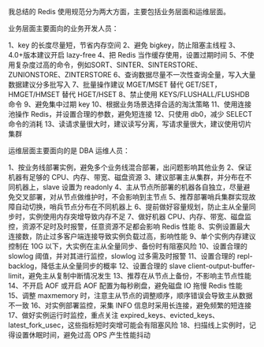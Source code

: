 我总结的 Redis 使用规范分为两大方面，主要包括业务层面和运维层面。

业务层面主要面向的业务开发人员：

1、key 的长度尽量短，节省内存空间
2、避免 bigkey，防止阻塞主线程
3、4.0+版本建议开启 lazy-free
4、把 Redis 当作缓存使用，设置过期时间
5、不使用复杂度过高的命令，例如SORT、SINTER、SINTERSTORE、ZUNIONSTORE、ZINTERSTORE
6、查询数据尽量不一次性查询全量，写入大量数据建议分多批写入
7、批量操作建议 MGET/MSET 替代 GET/SET，HMGET/HMSET 替代 HGET/HSET
8、禁止使用 KEYS/FLUSHALL/FLUSHDB 命令
9、避免集中过期 key
10、根据业务场景选择合适的淘汰策略
11、使用连接池操作 Redis，并设置合理的参数，避免短连接
12、只使用 db0，减少 SELECT 命令的消耗
13、读请求量很大时，建议读写分离，写请求量很大，建议使用切片集群

运维层面主要面向的是 DBA 运维人员：

1、按业务线部署实例，避免多个业务线混合部署，出问题影响其他业务
2、保证机器有足够的 CPU、内存、带宽、磁盘资源
3、建议部署主从集群，并分布在不同机器上，slave 设置为 readonly
4、主从节点所部署的机器各自独立，尽量避免交叉部署，对从节点做维护时，不会影响到主节点
5、推荐部署哨兵集群实现故障自动切换，哨兵节点分布在不同机器上
6、提前做好容量规划，防止主从全量同步时，实例使用内存突增导致内存不足
7、做好机器 CPU、内存、带宽、磁盘监控，资源不足时及时报警，任意资源不足都会影响 Redis 性能
8、实例设置最大连接数，防止过多客户端连接导致实例负载过高，影响性能
9、单个实例内存建议控制在 10G 以下，大实例在主从全量同步、备份时有阻塞风险
10、设置合理的 slowlog 阈值，并对其进行监控，slowlog 过多需及时报警
11、设置合理的 repl-backlog，降低主从全量同步的概率
12、设置合理的 slave client-output-buffer-limit，避免主从复制中断情况发生
13、推荐在从节点上备份，不影响主节点性能
14、不开启 AOF 或开启 AOF 配置为每秒刷盘，避免磁盘 IO 拖慢 Redis 性能
15、调整 maxmemory 时，注意主从节点的调整顺序，顺序错误会导致主从数据不一致
16、对实例部署监控，采集 INFO 信息时采用长连接，避免频繁的短连接
17、做好实例运行时监控，重点关注 expired_keys、evicted_keys、latest_fork_usec，这些指标短时突增可能会有阻塞风险
18、扫描线上实例时，记得设置休眠时间，避免过高 OPS 产生性能抖动